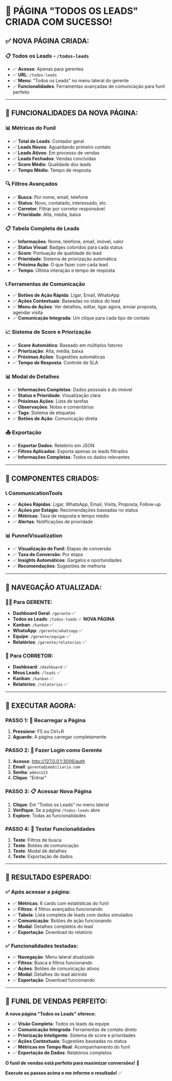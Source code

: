 # 🎉 PÁGINA "TODOS OS LEADS" CRIADA COM SUCESSO!

## ✅ **NOVA PÁGINA CRIADA:**

### **📋 Todos os Leads - `/todos-leads`**
- ✅ **Acesso**: Apenas para gerentes
- ✅ **URL**: `/todos-leads`
- ✅ **Menu**: "Todos os Leads" no menu lateral do gerente
- ✅ **Funcionalidades**: Ferramentas avançadas de comunicação para funil perfeito

---

## 🚀 **FUNCIONALIDADES DA NOVA PÁGINA:**

### **📊 Métricas do Funil**
- ✅ **Total de Leads**: Contador geral
- ✅ **Leads Novos**: Aguardando primeiro contato
- ✅ **Leads Ativos**: Em processo de vendas
- ✅ **Leads Fechados**: Vendas concluídas
- ✅ **Score Médio**: Qualidade dos leads
- ✅ **Tempo Médio**: Tempo de resposta

### **🔍 Filtros Avançados**
- ✅ **Busca**: Por nome, email, telefone
- ✅ **Status**: Novo, contatado, interessado, etc.
- ✅ **Corretor**: Filtrar por corretor responsável
- ✅ **Prioridade**: Alta, média, baixa

### **📋 Tabela Completa de Leads**
- ✅ **Informações**: Nome, telefone, email, imóvel, valor
- ✅ **Status Visual**: Badges coloridos para cada status
- ✅ **Score**: Pontuação de qualidade do lead
- ✅ **Prioridade**: Sistema de priorização automática
- ✅ **Próxima Ação**: O que fazer com cada lead
- ✅ **Tempo**: Última interação e tempo de resposta

### **📞 Ferramentas de Comunicação**
- ✅ **Botões de Ação Rápida**: Ligar, Email, WhatsApp
- ✅ **Ações Contextuais**: Baseadas no status do lead
- ✅ **Menu de Ações**: Ver detalhes, editar, ligar agora, enviar proposta, agendar visita
- ✅ **Comunicação Integrada**: Um clique para cada tipo de contato

### **📈 Sistema de Score e Priorização**
- ✅ **Score Automático**: Baseado em múltiplos fatores
- ✅ **Priorização**: Alta, média, baixa
- ✅ **Próximas Ações**: Sugestões automáticas
- ✅ **Tempo de Resposta**: Controle de SLA

### **📊 Modal de Detalhes**
- ✅ **Informações Completas**: Dados pessoais e do imóvel
- ✅ **Status e Prioridade**: Visualização clara
- ✅ **Próximas Ações**: Lista de tarefas
- ✅ **Observações**: Notas e comentários
- ✅ **Tags**: Sistema de etiquetas
- ✅ **Botões de Ação**: Comunicação direta

### **📤 Exportação**
- ✅ **Exportar Dados**: Relatório em JSON
- ✅ **Filtros Aplicados**: Exporta apenas os leads filtrados
- ✅ **Informações Completas**: Todos os dados relevantes

---

## 🎯 **COMPONENTES CRIADOS:**

### **📞 CommunicationTools**
- ✅ **Ações Rápidas**: Ligar, WhatsApp, Email, Visita, Proposta, Follow-up
- ✅ **Ações por Estágio**: Recomendações baseadas no status
- ✅ **Métricas**: Taxa de resposta e tempo médio
- ✅ **Alertas**: Notificações de prioridade

### **📊 FunnelVisualization**
- ✅ **Visualização do Funil**: Etapas de conversão
- ✅ **Taxa de Conversão**: Por etapa
- ✅ **Insights Automáticos**: Gargalos e oportunidades
- ✅ **Recomendações**: Sugestões de melhoria

---

## 🧭 **NAVEGAÇÃO ATUALIZADA:**

### **👨‍💼 Para GERENTE:**
- **Dashboard Geral**: `/gerente` ✅
- **Todos os Leads**: `/todos-leads` ✅ **NOVA PÁGINA**
- **Kanban**: `/kanban` ✅
- **WhatsApp**: `/gerente/whatsapp` ✅
- **Equipe**: `/gerente/equipe` ✅
- **Relatórios**: `/gerente/relatorios` ✅

### **👤 Para CORRETOR:**
- **Dashboard**: `/dashboard` ✅
- **Meus Leads**: `/leads` ✅
- **Kanban**: `/kanban` ✅
- **Relatórios**: `/relatorios` ✅

---

## 🚀 **EXECUTAR AGORA:**

### **PASSO 1: 🔄 Recarregar a Página**
1. **Pressione**: F5 ou Ctrl+R
2. **Aguarde**: A página carregar completamente

### **PASSO 2: 🔐 Fazer Login como Gerente**
1. **Acesse**: http://127.0.0.1:3006/auth
2. **Email**: `gerente@imobiliaria.com`
3. **Senha**: `admin123`
4. **Clique**: "Entrar"

### **PASSO 3: 📋 Acessar Nova Página**
1. **Clique**: Em "Todos os Leads" no menu lateral
2. **Verifique**: Se a página `/todos-leads` abre
3. **Explore**: Todas as funcionalidades

### **PASSO 4: 🧪 Testar Funcionalidades**
1. **Teste**: Filtros de busca
2. **Teste**: Botões de comunicação
3. **Teste**: Modal de detalhes
4. **Teste**: Exportação de dados

---

## 🎯 **RESULTADO ESPERADO:**

### **✅ Após acessar a página:**
- ✅ **Métricas**: 6 cards com estatísticas do funil
- ✅ **Filtros**: 4 filtros avançados funcionando
- ✅ **Tabela**: Lista completa de leads com dados simulados
- ✅ **Comunicação**: Botões de ação funcionando
- ✅ **Modal**: Detalhes completos do lead
- ✅ **Exportação**: Download do relatório

### **✅ Funcionalidades testadas:**
- ✅ **Navegação**: Menu lateral atualizado
- ✅ **Filtros**: Busca e filtros funcionando
- ✅ **Ações**: Botões de comunicação ativos
- ✅ **Modal**: Detalhes do lead abrindo
- ✅ **Exportação**: Download funcionando

---

## 🎉 **FUNIL DE VENDAS PERFEITO:**

**A nova página "Todos os Leads" oferece:**
- ✅ **Visão Completa**: Todos os leads da equipe
- ✅ **Comunicação Integrada**: Ferramentas de contato direto
- ✅ **Priorização Inteligente**: Sistema de score e prioridades
- ✅ **Ações Contextuais**: Sugestões baseadas no status
- ✅ **Métricas em Tempo Real**: Acompanhamento do funil
- ✅ **Exportação de Dados**: Relatórios completos

**O funil de vendas está perfeito para maximizar conversões!** 🚀

**Execute os passos acima e me informe o resultado!** ✅





